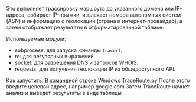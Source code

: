 Это выполняет трассировку маршрута до указанного домена или IP-адреса, собирает IP-прыжки,
извлекает номера автономных систем (ASN) и информацию о геолокации (страна и интернет-провайдер),
а затем отображает результаты в отформатированной таблице.

Используемые модули:
- subprocess: для запуска команды `tracert`.
- re: для регулярных выражений.
- socket: для разрешения DNS и запросов WHOIS.
- requests: для получения геолокации IP из общедоступного API.

Как запустить:
 В командной строке Windows
TraceRoute.py
После этого введите целевой адрес, например google.com
Затем TraceRoute начнет анализ и выведет результаты в виде таблицы